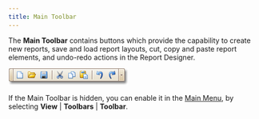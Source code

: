 ```yaml
---
title: Main Toolbar
---
```

The **Main Toolbar** contains buttons which provide the capability to create new reports, save and load report layouts, cut, copy and paste report elements, and undo-redo actions in the Report Designer.

![RD_Elements_MainToolbar](../../../../../images/Img8257.png)

If the Main Toolbar is hidden, you can enable it in the [Main Menu](../../../../../../interface-elements-for-desktop/articles/report-designer/report-designer-for-winforms/report-designer-reference/report-designer-ui/main-menu.md), by selecting **View** | **Toolbars** | **Toolbar**.